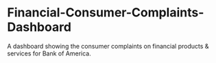 # Financial-Consumer-Complaints-Dashboard
A dashboard showing the consumer complaints on financial products &amp; services for Bank of America.
